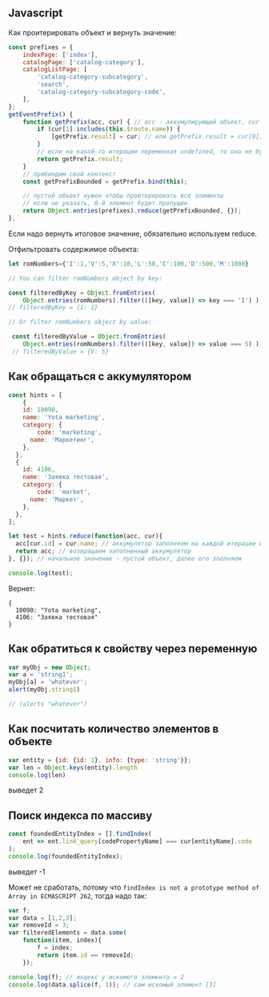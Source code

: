 ## Javascript
Как проитерировать объект и вернуть значение:
```javascript
const prefixes = {
    indexPage: ['index'],
    catalogPage: ['catalog-category'],
    catalogListPage: [
        'catalog-category-subcategory',
        'search',
        'catalog-category-subcategory-code',
    ],
};
getEventPrefix() {
    function getPrefix(acc, cur) { // acc - аккумулирующий объект, cur - текущий элемент
        if (cur[1].includes(this.$route.name)) {
            [getPrefix.result] = cur; // или getPrefix.result = cur[0]; <- статическая переменная
        }
        // если на какой-то итерации переменная undefined, то она не будет возвращена 
        return getPrefix.result;
    }
    // прибиндим свой контекст
    const getPrefixBounded = getPrefix.bind(this);

    // пустой объект нужен чтобы проитерировать все элементы
    // если не указать, 0-й элемент будет пропущен
    return Object.entries(prefixes).reduce(getPrefixBounded, {});
},
```
Если надо вернуть итоговое значение, обязательно используем reduce.

Отфильтровать содержимое объекта:
```javascript
let romNumbers={'I':1,'V':5,'X':10,'L':50,'C':100,'D':500,'M':1000}

// You can filter romNumbers object by key:

const filteredByKey = Object.fromEntries(
    Object.entries(romNumbers).filter(([key, value]) => key === 'I') )
// filteredByKey = {I: 1} 

// Or filter romNumbers object by value:

 const filteredByValue = Object.fromEntries(
    Object.entries(romNumbers).filter(([key, value]) => value === 5) )
 // filteredByValue = {V: 5}
```
## Как обращаться с аккумулятором
```javascript
const hints = [
	{
  	id: 10090,
    name: 'Yota marketing',
  	category: {
    	code: 'marketing',
      name: 'Маркетинг',
    },
  },
  {
  	id: 4106,
    name: 'Заявка тестовая',
  	category: {
    	code: 'market',
      name: 'Маркет',
    },
  },
];

let test = hints.reduce(function(acc, cur){
  acc[cur.id] = cur.name; // аккумулятор заполняем на каждой итерации из текущего значения
  return acc; // возвращаем заполненный аккумулятор
}, {}); // начальное значение - пустой объект, далее его зполняем

console.log(test);
```

Вернет:
```
{
  10090: "Yota marketing",
  4106: "Заявка тестовая"
}
```

## Как обратиться к свойству через переменную
```javascript
var myObj = new Object;
var a = 'string1';
myObj[a] = 'whatever';
alert(myObj.string1)

// (alerts "whatever")
```

## Как посчитать количество элементов в объекте
```javascript
var entity = {id: {id: 1}, info: {type: 'string'}};
var len = Object.keys(entity).length
console.log(len)
```
выведет 2

## Поиск индекса по массиву

```javascript
const foundedEntityIndex = [].findIndex(
    ent => ent.link_query[codePropertyName] === cur[entityName].code
);
console.log(foundedEntityIndex);
```
выведет -1

Может не сработать, потому что `findIndex is not a prototype method of Array in ECMASCRIPT 262`, тогда надо так:
```javascript
var f;
var data = [1,2,3];
var removeId = 3;
var filteredElements = data.some(
    function(item, index){
        f = index;
        return item.id == removeId;
    });

console.log(f); // индекс у искомого элемента = 2
console.log(data.splice(f, 1)); // сам искомый элемент [3]
```